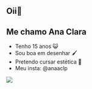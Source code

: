 ## Oii🩷
## Me chamo Ana Clara 


- Tenho 15 anos 😺
- Sou boa em desenhar 🖌️
- Pretendo cursar estética 💄
- Meu insta: @anaaclp

![ ](https://tenor.com/pt-BR/view/plink-cat-plink-cat-gif-1794292671885121408)
